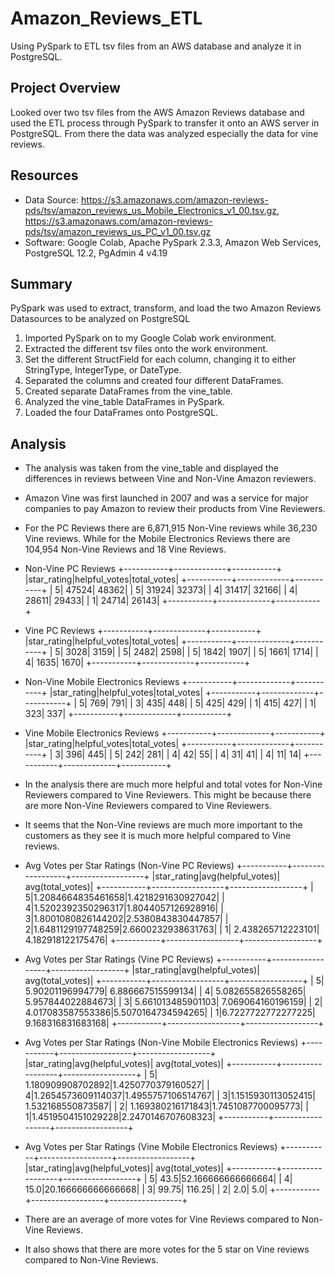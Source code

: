 # Amazon_Reviews_ETL
Using PySpark to ETL tsv files from an AWS database and analyze it in PostgreSQL.

## Project Overview
Looked over two tsv files from the AWS Amazon Reviews database and used the ETL process through PySpark to transfer it onto an AWS server in PostgreSQL. From there the data was analyzed especially the data for vine reviews.

## Resources
- Data Source: https://s3.amazonaws.com/amazon-reviews-pds/tsv/amazon_reviews_us_Mobile_Electronics_v1_00.tsv.gz, https://s3.amazonaws.com/amazon-reviews-pds/tsv/amazon_reviews_us_PC_v1_00.tsv.gz
- Software: Google Colab, Apache PySpark 2.3.3, Amazon Web Services, PostgreSQL 12.2, PgAdmin 4 v4.19

## Summary 
PySpark was used to extract, transform, and load the two Amazon Reviews Datasources to be analyzed on PostgreSQL

1. Imported PySpark on to my Google Colab work environment.
2. Extracted the different tsv files onto the work environment.
3. Set the different StructField for each column, changing it to either StringType, IntegerType, or DateType.
4. Separated the columns and created four different DataFrames.
5. Created separate DataFrames from the vine_table.
6. Analyzed the vine_table DataFrames in PySpark.
7. Loaded the four DataFrames onto PostgreSQL.

## Analysis
- The analysis was taken from the vine_table and displayed the differences in reviews between Vine and Non-Vine Amazon reviewers.
- Amazon Vine was first launched in 2007 and was a service for major companies to pay Amazon to review their products from Vine Reviewers. 
- For the PC Reviews there are 6,871,915 Non-Vine reviews while 36,230 Vine reviews.
While for the Mobile Electronics Reviews there are 104,954 Non-Vine Reviews and 18 Vine Reviews.

- Non-Vine PC Reviews
+-----------+-------------+-----------+
|star_rating|helpful_votes|total_votes|
+-----------+-------------+-----------+
|          5|        47524|      48362|
|          5|        31924|      32373|
|          4|        31417|      32166|
|          4|        28611|      29433|
|          1|        24714|      26143|
+-----------+-------------+-----------+

- Vine PC Reviews
+-----------+-------------+-----------+
|star_rating|helpful_votes|total_votes|
+-----------+-------------+-----------+
|          5|         3028|       3159|
|          5|         2482|       2598|
|          5|         1842|       1907|
|          5|         1661|       1714|
|          4|         1635|       1670|
+-----------+-------------+-----------+

- Non-Vine Mobile Electronics Reviews
+-----------+-------------+-----------+
|star_rating|helpful_votes|total_votes|
+-----------+-------------+-----------+
|          5|          769|        791|
|          3|          435|        448|
|          5|          425|        429|
|          1|          415|        427|
|          1|          323|        337|
+-----------+-------------+-----------+

- Vine Mobile Electronics Reviews
+-----------+-------------+-----------+
|star_rating|helpful_votes|total_votes|
+-----------+-------------+-----------+
|          3|          396|        445|
|          5|          242|        281|
|          4|           42|         55|
|          4|           31|         41|
|          4|           11|         14|
+-----------+-------------+-----------+

- In the analysis there are much more helpful and total votes for Non-Vine Reviewers compared to Vine Reviewers. This might be because there are more Non-Vine Reviewers compared to Vine Reviewers. 
- It seems that the Non-Vine reviews are much more important to the customers as they see it is much more helpful compared to Vine reviews.

- Avg Votes per Star Ratings (Non-Vine PC Reviews)
+-----------+------------------+------------------+
|star_rating|avg(helpful_votes)|  avg(total_votes)|
+-----------+------------------+------------------+
|          5|1.2084664835461658|1.4218291630927042|
|          4|1.5202392350296317|1.8044057126928916|
|          3|1.8001080826144202|2.5380843830447857|
|          2|1.6481129197748259|2.6600232938631763|
|          1| 2.438265712223101| 4.182918122175476|
+-----------+------------------+------------------+

- Avg Votes per Star Ratings (Vine PC Reviews)
+-----------+------------------+------------------+
|star_rating|avg(helpful_votes)|  avg(total_votes)|
+-----------+------------------+------------------+
|          5|  5.90201196994779| 6.886667515599134|
|          4| 5.082655826558265| 5.957844022884673|
|          3| 5.661013485901103| 7.069064160196159|
|          2| 4.017083587553386|5.5070164734594265|
|          1|6.7227722772277225| 9.168316831683168|
+-----------+------------------+------------------+

- Avg Votes per Star Ratings (Non-Vine Mobile Electronics Reviews)
+-----------+------------------+------------------+
|star_rating|avg(helpful_votes)|  avg(total_votes)|
+-----------+------------------+------------------+
|          5| 1.180909908702892|1.4250770379160527|
|          4|1.2654573609114037|1.4955757106514767|
|          3|1.1515930113052415| 1.532168550873587|
|          2| 1.169380216171843|1.7451087700095773|
|          1|1.4519504151029228|2.2470146707608323|
+-----------+------------------+------------------+

- Avg Votes per Star Ratings (Vine Mobile Electronics Reviews)
+-----------+------------------+------------------+
|star_rating|avg(helpful_votes)|  avg(total_votes)|
+-----------+------------------+------------------+
|          5|              43.5|52.166666666666664|
|          4|              15.0|20.166666666666668|
|          3|             99.75|            116.25|
|          2|               2.0|               5.0|
+-----------+------------------+------------------+

- There are an average of more votes for Vine Reviews compared to Non-Vine Reviews.
- It also shows that there are more votes for the 5 star on Vine reviews compared to Non-Vine Reviews.
